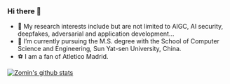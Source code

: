 ### Hi there 👋

- 🔭 My research interests include but are not limited to AIGC, AI security, deepfakes, adversarial and application development...
- 🌱 I’m currently pursuing the M.S. degree with the School of Computer Science and Engineering, Sun Yat-sen University, China.
- ⚽ I am a fan of Atletico Madrid.
  
[![Zomin's github stats](https://github-readme-stats.vercel.app/api?username=ZOMIN28&show_icons=true&theme=radical "![Zomin's github stats")](https://github.com/anuraghazra/github-readme-stats)
